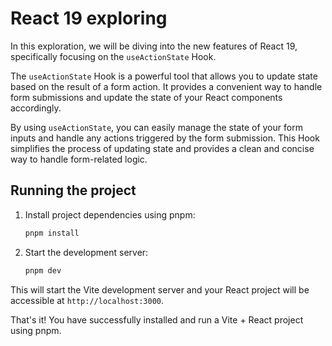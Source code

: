 # React 19 exploring

In this exploration, we will be diving into the new features of React 19, specifically focusing on the `useActionState` Hook.

The `useActionState` Hook is a powerful tool that allows you to update state based on the result of a form action. It provides a convenient way to handle form submissions and update the state of your React components accordingly.

By using `useActionState`, you can easily manage the state of your form inputs and handle any actions triggered by the form submission. This Hook simplifies the process of updating state and provides a clean and concise way to handle form-related logic.

## Running the project

1. Install project dependencies using pnpm:

   ```bash
   pnpm install
   ```

2. Start the development server:
   ```bash
   pnpm dev
   ```

This will start the Vite development server and your React project will be accessible at `http://localhost:3000`.

That's it! You have successfully installed and run a Vite + React project using pnpm.
